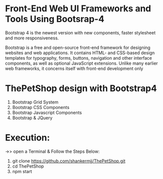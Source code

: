 
# Front-End Web UI Frameworks and Tools Using Bootsrap-4
<p> Bootstrap 4 is the newest version with new components, faster stylesheet and more responsiveness.</p>

<p> Bootstrap is a free and open-source front-end framework for designing websites and web applications. It contains HTML- and CSS-based design templates for typography, forms, buttons, navigation and other interface components, as well as optional JavaScript extensions. Unlike many earlier web frameworks, it concerns itself with front-end development only </p>

# ThePetShop design with Bootstrap4 
  1. Bootstrap Grid System 
  2. Bootstrap CSS Components 
  3. Bootstrap Javascript Components
  3. Bootstrap & JQuery
  
# Execution:
->> open a Terminal & Follow the Steps Below:
  1. git clone https://github.com/shankermjj/ThePetShop.git
  2. cd ThePetShop
  3. npm start


